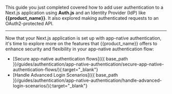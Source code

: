 

This guide you just completed covered how to add user authentication to a Next.js application using **Auth.js** and an Identity Provider (IdP) like **{{product_name}}**. It also explored making authenticated requests to an OAuth2-protected API.

---

Now that your Next.js application is set up with app-native authentication, it's time to explore more on the features that {{product_name}} offers to enhance security and flexibility in your app-native authentication flow:

- [Secure app-native authentication flows]({{ base_path }}/guides/authentication/app-native-authentication/secure-app-native-authentication-flows/){:target="_blank"}
- [Handle Advanced Login Scenarios]({{ base_path }}/guides/authentication/app-native-authentication/handle-advanced-login-scenarios/){:target="_blank"}
